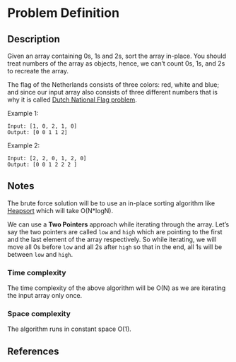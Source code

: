 # Problem Definition

## Description

Given an array containing 0s, 1s and 2s, sort the array in-place. You should treat numbers of the array as objects, hence, we can’t count 0s, 1s, and 2s to recreate the array.

The flag of the Netherlands consists of three colors: red, white and blue; and since our input array also consists of three different numbers that is why it is called [Dutch National Flag problem](https://en.wikipedia.org/wiki/Dutch_national_flag_problem).

Example 1:

```plaintext
Input: [1, 0, 2, 1, 0]
Output: [0 0 1 1 2]
```

Example 2:

```plaintext
Input: [2, 2, 0, 1, 2, 0]
Output: [0 0 1 2 2 2 ]
```

## Notes

The brute force solution will be to use an in-place sorting algorithm like [Heapsort](https://en.wikipedia.org/wiki/Heapsort) which will take O(N*logN).

We can use a **Two Pointers** approach while iterating through the array. Let’s say the two pointers are called `low` and `high` which are pointing to the first and the last element of the array respectively. So while iterating, we will move all 0s before `low` and all 2s after `high` so that in the end, all 1s will be between `low` and `high`.

### Time complexity

The time complexity of the above algorithm will be O(N) as we are iterating the input array only once.

### Space complexity

The algorithm runs in constant space O(1).

## References

